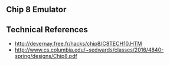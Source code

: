 Chip 8 Emulator
---


Technical References
---
- http://devernay.free.fr/hacks/chip8/C8TECH10.HTM
- http://www.cs.columbia.edu/~sedwards/classes/2016/4840-spring/designs/Chip8.pdf